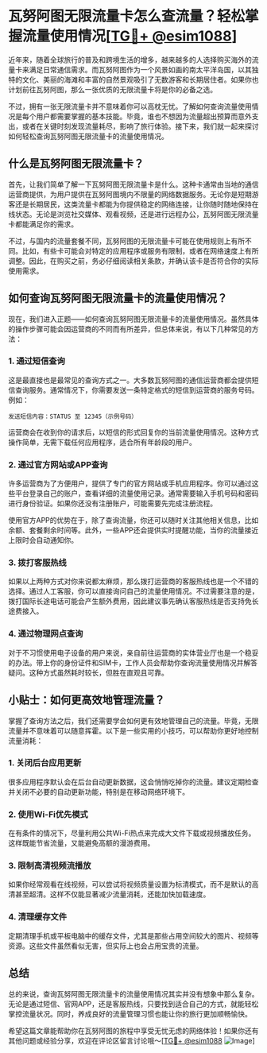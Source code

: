 # 瓦努阿图无限流量卡怎么查流量？轻松掌握流量使用情况[[TG💪+ @esim1088](https://t.me/s/esim1088)]

近年来，随着全球旅行的普及和跨境生活的增多，越来越多的人选择购买海外的流量卡来满足日常通信需求。而瓦努阿图作为一个风景如画的南太平洋岛国，以其独特的文化、美丽的海滩和丰富的自然景观吸引了无数游客和长期居住者。如果你也计划前往瓦努阿图，那么一张优质的无限流量卡将是你的必备之选。

不过，拥有一张无限流量卡并不意味着你可以高枕无忧。了解如何查询流量使用情况是每个用户都需要掌握的基本技能。毕竟，谁也不想因为流量超出预算而意外支出，或者在关键时刻发现流量耗尽，影响了旅行体验。接下来，我们就一起来探讨如何轻松查询瓦努阿图无限流量卡的流量使用情况。

## 什么是瓦努阿图无限流量卡？

首先，让我们简单了解一下瓦努阿图无限流量卡是什么。这种卡通常由当地的通信运营商提供，为用户提供在瓦努阿图境内不限量的网络数据服务。无论你是短期游客还是长期居民，这类流量卡都能为你提供稳定的网络连接，让你随时随地保持在线状态。无论是浏览社交媒体、观看视频，还是进行远程办公，瓦努阿图无限流量卡都能满足你的需求。

不过，与国内的流量套餐不同，瓦努阿图的无限流量卡可能在使用规则上有所不同。比如，有些卡可能会对特定的应用程序或服务有限制，或者在网络速度上有所调整。因此，在购买之前，务必仔细阅读相关条款，并确认该卡是否符合你的实际使用需求。

## 如何查询瓦努阿图无限流量卡的流量使用情况？

现在，我们进入正题——如何查询瓦努阿图无限流量卡的流量使用情况。虽然具体的操作步骤可能会因运营商的不同而有所差异，但总体来说，有以下几种常见的方法：

### 1. **通过短信查询**

这是最直接也是最常见的查询方式之一。大多数瓦努阿图的通信运营商都会提供短信查询服务。通常情况下，你需要发送一条特定格式的短信到运营商的服务号码。例如：

```
发送短信内容：STATUS 至 12345（示例号码）
```

运营商会在收到你的请求后，以短信的形式回复你的当前流量使用情况。这种方式操作简单，无需下载任何应用程序，适合所有年龄段的用户。

### 2. **通过官方网站或APP查询**

许多运营商为了方便用户，提供了专门的官方网站或手机应用程序。你可以通过这些平台登录自己的账户，查看详细的流量使用记录。通常需要输入手机号码和密码进行身份验证。如果你还没有注册账户，可能需要先完成注册流程。

使用官方APP的优势在于，除了查询流量，你还可以随时关注其他相关信息，比如余额、套餐剩余时间等。此外，一些APP还会提供实时提醒功能，当你的流量接近上限时会自动通知你。

### 3. **拨打客服热线**

如果以上两种方式对你来说都太麻烦，那么拨打运营商的客服热线也是一个不错的选择。通过人工客服，你可以直接询问自己的流量使用情况。不过需要注意的是，拨打国际长途电话可能会产生额外费用，因此建议事先确认客服热线是否支持免长途费接入。

### 4. **通过物理网点查询**

对于不习惯使用电子设备的用户来说，亲自前往运营商的实体营业厅也是一个稳妥的办法。带上你的身份证件和SIM卡，工作人员会帮助你查询流量使用情况并解答疑问。这种方式虽然耗时较长，但胜在直观且可靠。

## 小贴士：如何更高效地管理流量？

掌握了查询方法之后，我们还需要学会如何更有效地管理自己的流量。毕竟，无限流量并不意味着可以随意挥霍。以下是一些实用的小技巧，可以帮助你更好地控制流量消耗：

### 1. **关闭后台应用更新**

很多应用程序默认会在后台自动更新数据，这会悄悄吃掉你的流量。建议定期检查并关闭不必要的自动更新功能，特别是在移动网络环境下。

### 2. **使用Wi-Fi优先模式**

在有条件的情况下，尽量利用公共Wi-Fi热点来完成大文件下载或视频播放任务。这样既能节省流量，又能避免高额的漫游费用。

### 3. **限制高清视频流播放**

如果你经常观看在线视频，可以尝试将视频质量设置为标清模式，而不是默认的高清甚至超清。这样不仅能显著减少流量消耗，还能加快加载速度。

### 4. **清理缓存文件**

定期清理手机或平板电脑中的缓存文件，尤其是那些占用空间较大的图片、视频等资源。这些文件虽然看似无害，但实际上也会占用宝贵的流量。

## 总结

总的来说，查询瓦努阿图无限流量卡的流量使用情况其实并没有想象中那么复杂。无论是通过短信、官网APP，还是客服热线，只要找到适合自己的方式，就能轻松掌控流量状况。同时，养成良好的流量管理习惯也能让你的旅行更加顺畅愉快。

希望这篇文章能帮助你在瓦努阿图的旅程中享受无忧无虑的网络体验！如果你还有其他问题或经验分享，欢迎在评论区留言讨论哦～[[TG💪+ @esim1088](https://t.me/s/esim1088) ![Image](https://i.postimg.cc/4NQfJmqS/Snipaste-2025-05-13-00-14-12.png)]